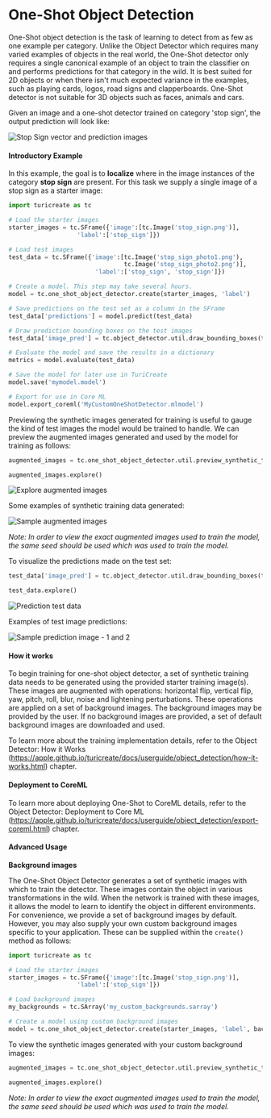 # One-Shot Object Detection

One-Shot object detection is the task of learning to detect from as few as one example per category. Unlike the Object Detector which requires many varied examples of objects in the real world, the One-Shot detector only requires a single canonical example of an object to train the classifier on and performs predictions for that category in the wild. It is best suited for 2D objects or when there isn't much expected variance in the examples, such as playing cards, logos, road signs and clapperboards. One-Shot detector is not suitable for 3D objects such as faces, animals and cars. 

Given an image and a one-shot detector trained on category 'stop sign', the output prediction will look like:

![Stop Sign vector and prediction images](images/stop_sign_sample.png) 


#### Introductory Example

In this example, the goal is to **localize** where in the image instances of the category **stop sign** are present. For this task we supply a single image of a stop sign as a starter image:


```python
import turicreate as tc

# Load the starter images
starter_images = tc.SFrame({'image':[tc.Image('stop_sign.png')],
                   'label':['stop_sign']})

# Load test images
test_data = tc.SFrame({'image':[tc.Image('stop_sign_photo1.png'), 
                                tc.Image('stop_sign_photo2.png')],
                        'label':['stop_sign', 'stop_sign']})

# Create a model. This step may take several hours.                                      
model = tc.one_shot_object_detector.create(starter_images, 'label')

# Save predictions on the test set as a column in the SFrame
test_data['predictions'] = model.predict(test_data)

# Draw prediction bounding boxes on the test images
test_data['image_pred'] = tc.object_detector.util.draw_bounding_boxes(test_data['image'], test_data['predictions']) 

# Evaluate the model and save the results in a dictionary
metrics = model.evaluate(test_data)

# Save the model for later use in TuriCreate
model.save('mymodel.model')

# Export for use in Core ML
model.export_coreml('MyCustomOneShotDetector.mlmodel')
```

Previewing the synthetic images generated for training is useful to gauge the kind of test images the model would be trained to handle. We can preview the augmented images generated and used by the model for training as follows:  


```python
augmented_images = tc.one_shot_object_detector.util.preview_synthetic_training_data(starter_images, 'label')

augmented_images.explore()
```

![Explore augmented images](images/augmented_images_explore.png)

Some examples of synthetic training data generated:

![Sample augmented images](images/augmented_images_collage.png)

*Note: In order to view the exact augmented images used to train the model, the same seed should be used which was used to train the model.*


To visualize the predictions made on the test set:


```python
test_data['image_pred'] = tc.object_detector.util.draw_bounding_boxes(test_data['image'], test_data['predictions'])

test_data.explore()
```

![Prediction test data](images/test_data_explore.png)

Examples of test image predictions:

![Sample prediction image - 1 and 2](images/sample_prediction_images_1_2.png)


#### How it works

To begin training for one-shot object detector, a set of synthetic training data needs to be generated using the provided starter training image(s). These images are augmented with operations: horizontal flip, vertical flip, yaw, pitch, roll, blur, noise and lightening perturbations. These operations are applied on a set of background images. The background images may be provided by the user. If no background images are provided, a set of default background images are downloaded and used.

To learn more about the training implementation details, refer to the Object Detector: How it Works (https://apple.github.io/turicreate/docs/userguide/object_detection/how-it-works.html) chapter.


#### Deployment to CoreML

To learn more about deploying One-Shot to CoreML details, refer to the Object Detector: Deployment to Core ML (https://apple.github.io/turicreate/docs/userguide/object_detection/export-coreml.html) chapter.


#### Advanced Usage

**Background images**

The One-Shot Object Detector generates a set of synthetic images with which to train the detector. These images contain the object in various transformations in the wild. When the network is trained with these images, it allows the model to learn to identify the object in different environments. For convenience, we provide a set of background images by default. However, you may also supply your own custom background images specific to your application. These can be supplied within the `create()` method as follows:    

```python
import turicreate as tc

# Load the starter images
starter_images = tc.SFrame({'image':[tc.Image('stop_sign.png')],
                   'label':['stop_sign']})

# Load background images
my_backgrounds = tc.SArray('my_custom_backgrounds.sarray')

# Create a model using custom background images                                    
model = tc.one_shot_object_detector.create(starter_images, 'label', backgrounds = my_backgrounds)
```

To view the synthetic images generated with your custom background images:

```python
augmented_images = tc.one_shot_object_detector.util.preview_synthetic_training_data(starter_images, 'label', my_backgrounds)

augmented_images.explore()
```

*Note: In order to view the exact augmented images used to train the model, the same seed should be used which was used to train the model.*
